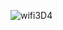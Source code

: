 ![wifi3D4](https://user-images.githubusercontent.com/59021489/80868828-27943580-8c9d-11ea-8247-7e55a40d05de.jpg)

